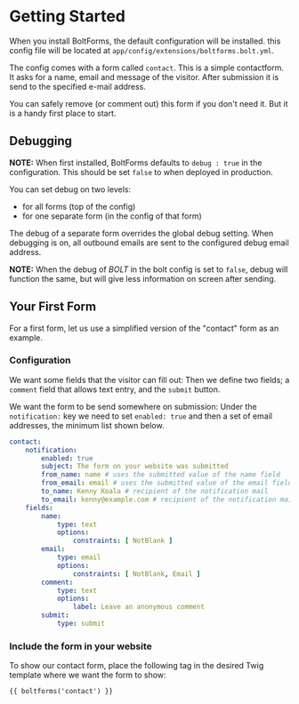 Getting Started
===============

When you install BoltForms, the default configuration will be installed.
this config file will be located at `app/config/extensions/boltforms.bolt.yml`.

The config comes with a form called `contact`. This is a simple 
contactform. It asks for a name, email and message of the visitor. 
After submission it is send to the specified e-mail address.

You can safely remove (or comment out) this form if you don't need it. But it
is a handy first place to start. 


Debugging
---------
**NOTE:** When first installed, BoltForms defaults to `debug : true` in
the configuration. This should be set `false` to when deployed in production.

You can set debug on two levels:
- for all forms (top of the config)
- for one separate form (in the config of that form)

The debug of a separate form overrides the global debug setting. 
When debugging is on, all outbound emails are sent to the configured debug
email address.

**NOTE:** When the debug of _BOLT_ in the bolt config is set to `false`, debug will
function the same, but will give less information on screen after sending.


Your First Form
---------------

For a first form, let us use a simplified version of the "contact" form as an example.

### Configuration

We want some fields that the visitor can fill out:
Then we define two fields; a `comment` field that allows text entry, and
the `submit` button.

We want the form to be send somewhere on submission:
Under the `notification:` key we need to set `enabled: true` and then a set of
email addresses, the minimum list shown below.

```yaml
contact:
    notification:
        enabled: true
        subject: The form on your website was submitted
        from_name: name # uses the submitted value of the name field
        from_email: email # uses the submitted value of the email field
        to_name: Kenny Koala # recipient of the notification mail
        to_email: kenny@example.com # recipient of the notification mail
    fields:
        name:
            type: text
            options: 
                constraints: [ NotBlank ]
        email:
            type: email
            options: 
                constraints: [ NotBlank, Email ]
        comment:
            type: text
            options:
                label: Leave an anonymous comment
        submit:
            type: submit
```

### Include the form in your website

To show our contact form, place the following tag in the desired Twig template where 
we want the form to show:

```twig
{{ boltforms('contact') }}
```
